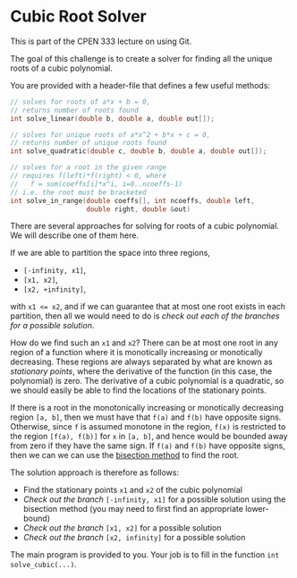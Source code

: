 # Cubic Root Solver

This is part of the CPEN 333 lecture on using Git.

The goal of this challenge is to create a solver for finding all
the unique roots of a cubic polynomial.

 You are provided with a header-file that defines a few useful methods:
 ```cpp
 // solves for roots of a*x + b = 0,
 // returns number of roots found
 int solve_linear(double b, double a, double out[]);

 // solves for unique roots of a*x^2 + b*x + c = 0,
 // returns number of unique roots found
 int solve_quadratic(double c, double b, double a, double out[]);

 // solves for a root in the given range
 // requires f(left)*f(right) < 0, where
 //   f = sum(coeffs[i]*x^i, i=0..ncoeffs-1)
 // i.e. the root must be bracketed
 int solve_in_range(double coeffs[], int ncoeffs, double left,
                    double right, double &out)
 ```

There are several approaches for solving for roots of a cubic polynomial.
We will describe one of them here.

If we are able to partition the space into three regions,
  - `[-infinity, x1]`,
  - `[x1, x2]`,
  - `[x2, +infinity]`,

with `x1 <= x2`, and if we can guarantee that at most one root exists in
each partition, then all we would need to do is *check out each of the
branches for a possible solution*.

How do we find such an `x1` and `x2`?  There can be at most one root
in any region of a function where it is monotically increasing or
monotically decreasing.  These regions are always separated by what
are known as *stationary points*, where the derivative of the function
(in this case, the polynomial) is zero.  The derivative of a cubic
polynomial is a quadratic, so we should easily
be able to find the locations of the stationary points.

If there is a root in the monotonically increasing or monotically decreasing
region `[a, b]`, then we must have that `f(a)` and `f(b)` have opposite
signs.  Otherwise, since `f` is assumed monotone in the region, `f(x)` is
restricted to the region `[f(a), f(b)]` for `x` in `[a, b]`, and hence
would be bounded away from zero if they have the same sign.
If `f(a)` and `f(b)` have opposite signs, then
we can we can use the [bisection method](https://en.wikipedia.org/wiki/Bisection_method)
to find the root.

The solution approach is therefore as follows:

- Find the stationary points `x1` and `x2` of the cubic polynomial
- *Check out the branch* `[-infinity, x1]` for a possible solution using the
  bisection method (you may need to first find an appropriate lower-bound)
- *Check out the branch* `[x1, x2]` for a possible solution
- *Check out the branch* `[x2, infinity]` for a possible solution

The main program is provided to you.  Your job is to fill in the function
`int solve_cubic(...)`.